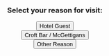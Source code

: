 <html lang="en">
<head>
  <!-- Required meta tags and Bootstrap CSS -->
  <meta charset="utf-8">
  <meta name="viewport" content="width=device-width, initial-scale=1, shrink-to-fit=no">
  <link rel="stylesheet" href="https://cdn.jsdelivr.net/npm/bootstrap@4.3.1/dist/css/bootstrap.min.css" integrity="sha384-ggOyR0iXCbMQv3Xipma34MD+dH/1fQ784/j6cY/iJTQUOhcWr7x9JvoRxT2MZw1T" crossorigin="anonymous">
  <link rel="stylesheet" href="reg.css">

  <style>
    /* Center the selection screen */
    #initialSelection {
      display: flex;
      flex-direction: column;
      align-items: center;
      justify-content: center;
      height: 100vh;
    }
    .hidden {
      display: none;
    }
  </style>

  <script>
    function showForm(reason) {
      // Hide the initial selection screen and show the form container
      document.getElementById('initialSelection').classList.add('hidden');
      document.getElementById('formContainer').classList.remove('hidden');

      // Show specific fields based on the reason selected
      document.getElementById('GUEST-INFO').style.display = reason === 'guest' ? 'block' : 'none';
      document.getElementById('OBSERVATIONS').parentElement.style.display = reason === 'other' ? 'block' : 'none';
    }
  </script>
</head>

<body>
  <!-- Initial Selection Screen -->
  <div id="initialSelection">
    <h3>Select your reason for visit:</h3>
    <button class="btn btn-primary btn-lg my-2" onclick="showForm('guest')">Hotel Guest</button>
    <button class="btn btn-primary btn-lg my-2" onclick="showForm('croft')">Croft Bar / McGettigans</button>
    <button class="btn btn-primary btn-lg my-2" onclick="showForm('other')">Other Reason</button>
  </div>

  <!-- Form Container (Initially Hidden) -->
  <div id="formContainer" class="hidden">
    <form action="https://api.sheetmonkey.io/form/iQMYhHKk257VGevi81mAqL" method="post" class="needs-validation" novalidate>
      
      <div class="form-group">
        <label for="NAME">*Your Name:</label>
        <input type="text" id="NAME" name="NAME" class="form-control" autocomplete="off" onkeyup="this.value = this.value.toUpperCase();" required>
      </div>

      <div class="form-group">
        <label for="CAR-REGISTRATION">*Car Registration / License Plate:</label>
        <input type="text" id="CAR-REGISTRATION" name="CAR-REGISTRATION" class="form-control" autocomplete="off" onkeyup="this.value = this.value.toUpperCase();" required>
      </div>

      <!-- Guest Info for "Hotel Guest" -->
      <div id="GUEST-INFO" class="hidden">
        <div class="form-group row">
          <label for="ROOM" class="col-sm-5">*Room Number:</label>
          <label for="CHECK-OUT" class="col-sm-5" style="margin-left:40px">*Check-Out Date:</label>
        </div>
        <div class="form-group row">
          <input type="number" min="80" max="5118" id="ROOM" name="ROOM" class="form-control col-sm-5" autocomplete="off">
          <input type="date" id="CHECK-OUT" name="CHECK-OUT" class="form-control col-sm-5" style="margin-left:30px" autocomplete="off">
        </div>
      </div>

      <!-- Remarks for "Other Reason" -->
      <div class="form-group hidden" id="remarksSection">
        <label for="OBSERVATIONS">Remarks (Optional):</label>
        <input type="text" id="OBSERVATIONS" name="OBSERVATIONS" class="form-control" autocomplete="off" style="text-transform: capitalize;">
      </div>

      <!-- Confirmation Checkbox -->
      <div class="row g-2" style="margin-bottom:1rem">          
        <input class="form-check-input" type="checkbox" id="CONFIRMED" name="CONFIRMED" value="Yes" style="margin-left:15px" checked required>
        <label class="form-check-label col-md-11" for="CONFIRMED" style="margin-left:20px">
          I confirm that the vehicle registration information provided above is accurate. Any inaccuracies may result in unauthorized parking and my vehicle being clamped.
        </label>
      </div>

      <p style="margin-left:15px">By submitting, you agree to the terms stated above.</p>

      <!-- Submit Button -->
      <button type="button" class="btn btn-primary btn-lg btn-block" data-toggle="modal" data-target="#submitModal" onclick="submitText()">
        SUBMIT
      </button>

      <!-- Modal -->
      <div class="modal fade" id="submitModal">
        <div class="modal-dialog">
          <div class="modal-content">
            <div class="modal-header">
              <h4 class="modal-title" id="submitModalLabel">Please confirm your information!</h4>
              <button type="button" class="close" data-dismiss="modal" aria-label="Close">
                <span aria-hidden="true">&times;</span>
              </button>
            </div>
            <div class="modal-body" id="bodyModal"></div>
            <div class="modal-footer">
              <button type="button" class="btn btn-secondary btn-lg" data-dismiss="modal">Back</button>
              <button type="submit" class="btn btn-primary btn-lg">Confirm & Save</button>
            </div>
          </div>
        </div>
      </div>
    </form>
  </div>

  <!-- jQuery, Popper, and Bootstrap JS -->
  <script src="https://code.jquery.com/jquery-3.3.1.slim.min.js" crossorigin="anonymous"></script>
  <script src="https://cdn.jsdelivr.net/npm/popper.js@1.14.7/dist/umd/popper.min.js" crossorigin="anonymous"></script>
  <script src="https://cdn.jsdelivr.net/npm/bootstrap@4.3.1/dist/js/bootstrap.min.js" crossorigin="anonymous"></script>
</body>
</html>
